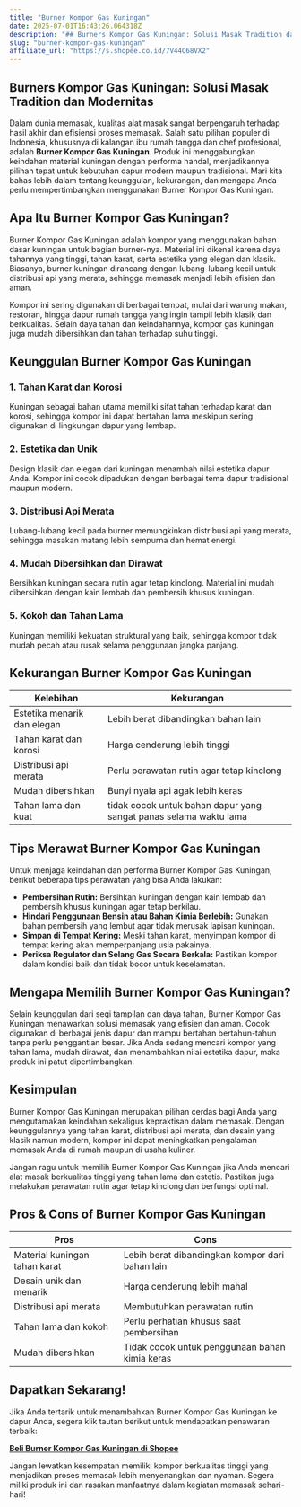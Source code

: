 ```yaml
---
title: "Burner Kompor Gas Kuningan"
date: 2025-07-01T16:43:26.064318Z
description: "## Burners Kompor Gas Kuningan: Solusi Masak Tradition dan Modernitas..."
slug: "burner-kompor-gas-kuningan"
affiliate_url: "https://s.shopee.co.id/7V44C68VX2"
---
```

## Burners Kompor Gas Kuningan: Solusi Masak Tradition dan Modernitas

Dalam dunia memasak, kualitas alat masak sangat berpengaruh terhadap hasil akhir dan efisiensi proses memasak. Salah satu pilihan populer di Indonesia, khususnya di kalangan ibu rumah tangga dan chef profesional, adalah **Burner Kompor Gas Kuningan**. Produk ini menggabungkan keindahan material kuningan dengan performa handal, menjadikannya pilihan tepat untuk kebutuhan dapur modern maupun tradisional. Mari kita bahas lebih dalam tentang keunggulan, kekurangan, dan mengapa Anda perlu mempertimbangkan menggunakan Burner Kompor Gas Kuningan.

## Apa Itu Burner Kompor Gas Kuningan?

Burner Kompor Gas Kuningan adalah kompor yang menggunakan bahan dasar kuningan untuk bagian burner-nya. Material ini dikenal karena daya tahannya yang tinggi, tahan karat, serta estetika yang elegan dan klasik. Biasanya, burner kuningan dirancang dengan lubang-lubang kecil untuk distribusi api yang merata, sehingga memasak menjadi lebih efisien dan aman.

Kompor ini sering digunakan di berbagai tempat, mulai dari warung makan, restoran, hingga dapur rumah tangga yang ingin tampil lebih klasik dan berkualitas. Selain daya tahan dan keindahannya, kompor gas kuningan juga mudah dibersihkan dan tahan terhadap suhu tinggi.

## Keunggulan Burner Kompor Gas Kuningan

### 1. Tahan Karat dan Korosi  
Kuningan sebagai bahan utama memiliki sifat tahan terhadap karat dan korosi, sehingga kompor ini dapat bertahan lama meskipun sering digunakan di lingkungan dapur yang lembap.

### 2. Estetika dan Unik  
Design klasik dan elegan dari kuningan menambah nilai estetika dapur Anda. Kompor ini cocok dipadukan dengan berbagai tema dapur tradisional maupun modern.

### 3. Distribusi Api Merata  
Lubang-lubang kecil pada burner memungkinkan distribusi api yang merata, sehingga masakan matang lebih sempurna dan hemat energi.

### 4. Mudah Dibersihkan dan Dirawat  
Bersihkan kuningan secara rutin agar tetap kinclong. Material ini mudah dibersihkan dengan kain lembab dan pembersih khusus kuningan.

### 5. Kokoh dan Tahan Lama  
Kuningan memiliki kekuatan struktural yang baik, sehingga kompor tidak mudah pecah atau rusak selama penggunaan jangka panjang.

## Kekurangan Burner Kompor Gas Kuningan

| Kelebihan | Kekurangan |
|------------------------------|------------------------------|
| Estetika menarik dan elegan | Lebih berat dibandingkan bahan lain |
| Tahan karat dan korosi | Harga cenderung lebih tinggi |
| Distribusi api merata | Perlu perawatan rutin agar tetap kinclong |
| Mudah dibersihkan | Bunyi nyala api agak lebih keras |
| Tahan lama dan kuat | tidak cocok untuk bahan dapur yang sangat panas selama waktu lama |

## Tips Merawat Burner Kompor Gas Kuningan

Untuk menjaga keindahan dan performa Burner Kompor Gas Kuningan, berikut beberapa tips perawatan yang bisa Anda lakukan:

- **Pembersihan Rutin:** Bersihkan kuningan dengan kain lembab dan pembersih khusus kuningan agar tetap berkilau.
- **Hindari Penggunaan Bensin atau Bahan Kimia Berlebih:** Gunakan bahan pembersih yang lembut agar tidak merusak lapisan kuningan.
- **Simpan di Tempat Kering:** Meski tahan karat, menyimpan kompor di tempat kering akan memperpanjang usia pakainya.
- **Periksa Regulator dan Selang Gas Secara Berkala:** Pastikan kompor dalam kondisi baik dan tidak bocor untuk keselamatan.

## Mengapa Memilih Burner Kompor Gas Kuningan?

Selain keunggulan dari segi tampilan dan daya tahan, Burner Kompor Gas Kuningan menawarkan solusi memasak yang efisien dan aman. Cocok digunakan di berbagai jenis dapur dan mampu bertahan bertahun-tahun tanpa perlu penggantian besar. Jika Anda sedang mencari kompor yang tahan lama, mudah dirawat, dan menambahkan nilai estetika dapur, maka produk ini patut dipertimbangkan.

## Kesimpulan

Burner Kompor Gas Kuningan merupakan pilihan cerdas bagi Anda yang mengutamakan keindahan sekaligus kepraktisan dalam memasak. Dengan keunggulannya yang tahan karat, distribusi api merata, dan desain yang klasik namun modern, kompor ini dapat meningkatkan pengalaman memasak Anda di rumah maupun di usaha kuliner.

Jangan ragu untuk memilih Burner Kompor Gas Kuningan jika Anda mencari alat masak berkualitas tinggi yang tahan lama dan estetis. Pastikan juga melakukan perawatan rutin agar tetap kinclong dan berfungsi optimal.

## Pros & Cons of Burner Kompor Gas Kuningan

| **Pros** | **Cons** |
|------------------------------|------------------------------|
| Material kuningan tahan karat | Lebih berat dibandingkan kompor dari bahan lain |
| Desain unik dan menarik | Harga cenderung lebih mahal |
| Distribusi api merata | Membutuhkan perawatan rutin |
| Tahan lama dan kokoh | Perlu perhatian khusus saat pembersihan |
| Mudah dibersihkan | Tidak cocok untuk penggunaan bahan kimia keras |

## Dapatkan Sekarang!

Jika Anda tertarik untuk menambahkan Burner Kompor Gas Kuningan ke dapur Anda, segera klik tautan berikut untuk mendapatkan penawaran terbaik:  
  
[**Beli Burner Kompor Gas Kuningan di Shopee**](https://s.shopee.co.id/7V44C68VX2)

Jangan lewatkan kesempatan memiliki kompor berkualitas tinggi yang menjadikan proses memasak lebih menyenangkan dan nyaman. Segera miliki produk ini dan rasakan manfaatnya dalam kegiatan memasak sehari-hari!